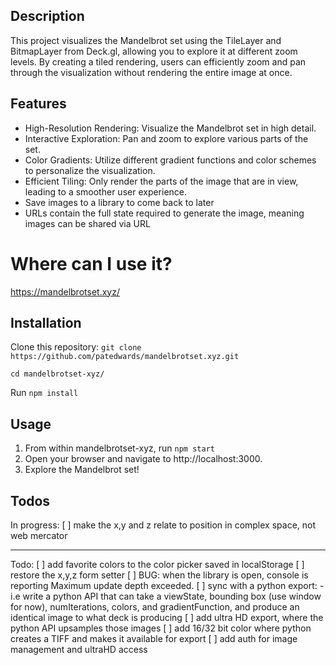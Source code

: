 ## Description

This project visualizes the Mandelbrot set using the TileLayer and BitmapLayer from Deck.gl, allowing you to explore it at different zoom levels. By creating a tiled rendering, users can efficiently zoom and pan through the visualization without rendering the entire image at once.

## Features

- High-Resolution Rendering: Visualize the Mandelbrot set in high detail.
- Interactive Exploration: Pan and zoom to explore various parts of the set.
- Color Gradients: Utilize different gradient functions and color schemes to personalize the visualization.
- Efficient Tiling: Only render the parts of the image that are in view, leading to a smoother user experience.
- Save images to a library to come back to later
- URLs contain the full state required to generate the image, meaning images can be shared via URL

# Where can I use it?

https://mandelbrotset.xyz/ 

## Installation

Clone this repository:
`git clone https://github.com/patedwards/mandelbrotset.xyz.git`

`cd mandelbrotset-xyz/` 

Run `npm install`

## Usage 

1. From within mandelbrotset-xyz, run `npm start`
2. Open your browser and navigate to http://localhost:3000.
3. Explore the Mandelbrot set!

## Todos
In progress:
[ ] make the x,y and z relate to position in complex space, not web mercator

---
Todo:
[ ] add favorite colors to the color picker saved in localStorage
[ ] restore the x,y,z form setter
[ ] BUG: when the library is open, console is reporting Maximum update depth exceeded.
[ ] sync with a python export:
    - i.e write a python API that can take a viewState, bounding box (use window for now), numIterations, colors, and gradientFunction, and produce an identical image to what deck is producing
[ ] add ultra HD export, where the python API upsamples those images
[ ] add 16/32 bit color where python creates a TIFF and makes it available for export
[ ] add auth for image management and ultraHD access
